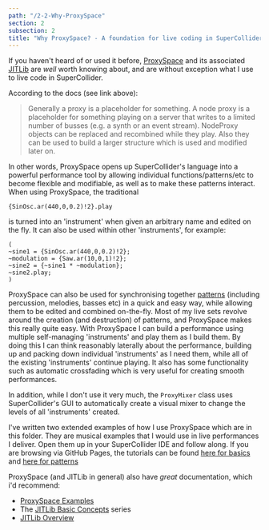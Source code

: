 ```yaml
---
path: "/2-2-Why-ProxySpace"
section: 2
subsection: 2
title: "Why ProxySpace? - A foundation for live coding in SuperCollider"
---
```


If you haven't heard of or used it before, [ProxySpace](http://doc.sccode.org/Classes/ProxySpace.html) and its associated [JITLib](http://doc.sccode.org/Overviews/JITLib.html) are _well_ worth knowing about, and are without exception what I use to live code in SuperCollider.

According to the docs (see link above):
>Generally a proxy is a placeholder for something. A node proxy is a placeholder for something playing on a server that writes to a limited number of busses (e.g. a synth or an event stream). NodeProxy objects can be replaced and recombined while they play. Also they can be used to build a larger structure which is used and modified later on.

In other words, ProxySpace opens up SuperCollider's language into a powerful performance tool by allowing individual functions/patterns/etc to become flexible and modifiable, as well as to make these patterns interact. When using ProxySpace, the traditional

```
{SinOsc.ar(440,0,0.2)!2}.play
```
is turned into an 'instrument' when given an arbitrary name and edited on the fly. It can also be used within other 'instruments', for example:

```supercollider
(
~sine1 = {SinOsc.ar(440,0,0.2)!2};
~modulation = {Saw.ar(10,0,1)!2};
~sine2 = {~sine1 * ~modulation};
~sine2.play;
)
```

ProxySpace can also be used for synchronising together [patterns](http://danielnouri.org/docs/SuperColliderHelp/Streams-Patterns-Events/Pbind.html) (including percussion, melodies, basses etc) in a quick and easy way, while allowing them to be edited and combined on-the-fly. Most of my live sets revolve around the creation (and destruction) of patterns, and ProxySpace makes this really quite easy. With ProxySpace I can build a performance using multiple self-managing 'instruments' and play them as I build them. By doing this I can think reasonably laterally about the performance, building up and packing down individual 'instruments' as I need them, while all of the existing 'instruments' continue playing. It also has some functionality such as automatic crossfading which is very useful for creating smooth performances.

In addition, while I don't use it very much, the `ProxyMixer` class uses SuperCollider's GUI to automatically create a visual mixer to change the levels of all 'instruments' created.

I've written two extended examples of how I use ProxySpace which are in this folder. They are musical examples that I would use in live performances I deliver. Open them up in your SuperCollider IDE and follow along. If you are browsing via GitHub Pages, the tutorials can be found [here for basics](https://github.com/theseanco/howto_co34pt_liveCode/blob/master/2:%20Basics/2.2:%20ProxySpace%20-%20My%20Foundation%20For%20Live%20Coding%20In%20SuperCollider/2.2:%20ProxySpace%20Basics.scd) and [here for patterns](https://github.com/theseanco/howto_co34pt_liveCode/blob/master/2:%20Basics/2.2:%20ProxySpace%20-%20My%20Foundation%20For%20Live%20Coding%20In%20SuperCollider/2.2:%20ProxySpace%20Patterns.scd)

ProxySpace (and JITLib in general) also have *great* documentation, which i'd recommend:
- [ProxySpace Examples](http://doc.sccode.org/Tutorials/JITLib/proxyspace_examples.html)
- The [JITLib Basic Concepts](http://doc.sccode.org/Tutorials/JITLib/jitlib_basic_concepts_01.html) series
- [JITLib Overview](http://doc.sccode.org/Overviews/JITLib.html)
